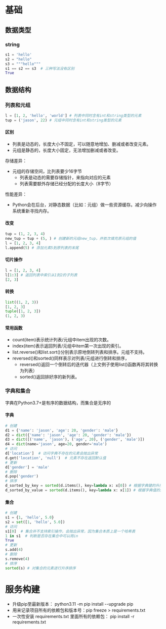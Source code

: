 # 基础

## 数据类型

### string
```python
s1 = 'hello'
s2 = "hello"
s3 = """hello"""
s1 == s2 == s3  # 三种写法没有区别
True
```

## 数据结构
### 列表和元组
```python
l = [1, 2, 'hello', 'world'] # 列表中同时含有int和string类型的元素
tup = ('jason', 22) # 元组中同时含有int和string类型的元素
```
#### 区别
* 列表是动态的，长度大小不固定，可以随意地增加、删减或者改变元素。
* 元组是静态的，长度大小固定，无法增加删减或者改变。

存储差异：
* 元组的存储空间，比列表要少16字节
  * 列表是动态的需要存储指针，来指向对应的元素
  * 列表需要额外存储已经分配的长度大小（8字节）

性能差异：
* Python会在后台，对静态数据（比如：元组）做一些资源缓存。减少向操作系统重新寻找内存。
#### 改变
```python
tup = (1, 2, 3, 4)
new_tup = tup + (5, ) # 创建新的元组new_tup，并依次填充原元组的值
l = [1, 2, 3, 4]
l.append(5) # 添加元素5到原列表的末尾
```
#### 切片操作
```python  
l = [1, 2, 3, 4]
l[1:3] # 返回列表中索引从1到2的子列表
[2, 3]
```

#### 转换
```python
list((1, 2, 3))
[1, 2, 3]
tuple([1, 2, 3])
(1, 2, 3)
```

#### 常用函数
* count(item)表示统计列表/元组中item出现的次数。
* index(item)表示返回列表/元组中item第一次出现的索引。
* list.reverse()和list.sort()分别表示原地倒转列表和排序。元组不支持。
* reversed()和sorted()同样表示对列表/元组进行倒转和排序，
  * reversed()返回一个倒转后的迭代器（上文例子使用list()函数再将其转换为列表）
  * sorted()返回排好序的新列表。

### 字典和集合
字典在Python3.7+是有序的数据结构，而集合是无序的
#### 字典
```python
# 创建
d1 = {'name': 'jason', 'age': 20, 'gender': 'male'}
d2 = dict({'name': 'jason', 'age': 20, 'gender': 'male'})
d3 = dict([('name', 'jason'), ('age', 20), ('gender', 'male')])
d4 = dict(name='jason', age=20, gender='male') 
# 访问
d['location']  # 访问字典不存在的元素会抛出异常
d.get('location', 'null')  # 元素不存在返回默认值
# 更新
d['gender'] = 'male'
# 删除
d.pop('gender')
# 排序
d_sorted_by_key = sorted(d.items(), key=lambda x: x[0]) # 根据字典键的升序排序
d_sorted_by_value = sorted(d.items(), key=lambda x: x[1]) # 根据字典值的升序排序
```
#### 集合
```python
# 创建
s1 = {1, 'hello', 5.0}
s2 = set([1, 'hello', 5.0])
# 访问
s1[0]  # 集合并不支持索引操作，会抛出异常，因为集合本质上是一个哈希表
1 in s1  # 判断是否存在集合中可以用in
True
# 更新
s.add(4)
# 删除
s.remove(4)
# 排序
sorted(s) # 对集合的元素进行升序排序
```


# 服务构建
* 升级pip至最新版本： python3.11 -m pip install --upgrade pip
* 用来记录项目所有的依赖包和版本号：pip freeze > requirements.txt
* 一次性安装 requirements.txt 里面所有的依赖包： pip install -r requirements.txt


